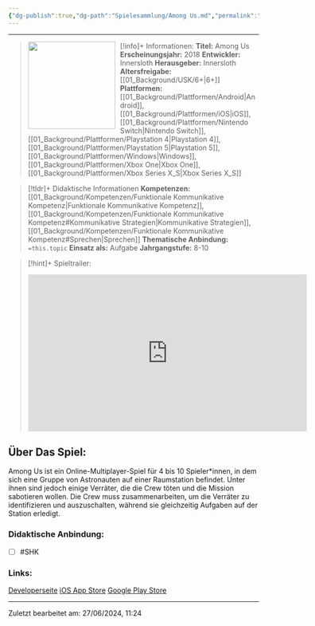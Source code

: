 ```yaml
---
{"dg-publish":true,"dg-path":"Spielesammlung/Among Us.md","permalink":"/spielesammlung/among-us/","noteIcon":"1"}
---
```


---
>[!info]+ Informationen:
><img src = "https://images.igdb.com/igdb/image/upload/t_cover_big/co6kqt.webp"
>style="float:left;height:175px;padding-right:10px">**Titel:** Among Us
>**Erscheinungsjahr:** 2018
>**Entwickler:** Innersloth
>**Herausgeber:** Innersloth
>**Altersfreigabe:** [[01_Background/USK/6+\|6+]]
>**Plattformen:** [[01_Background/Plattformen/Android\|Android]],[[01_Background/Plattformen/iOS\|iOS]],[[01_Background/Plattformen/Nintendo Switch\|Nintendo Switch]],[[01_Background/Plattformen/Playstation 4\|Playstation 4]],[[01_Background/Plattformen/Playstation 5\|Playstation 5]],[[01_Background/Plattformen/Windows\|Windows]],[[01_Background/Plattformen/Xbox One\|Xbox One]],[[01_Background/Plattformen/Xbox Series X_S\|Xbox Series X_S]]

>[!tldr]+ Didaktische Informationen
>**Kompetenzen:** [[01_Background/Kompetenzen/Funktionale Kommunikative Kompetenz\|Funktionale Kommunikative Kompetenz]],[[01_Background/Kompetenzen/Funktionale Kommunikative Kompetenz#Kommunikative Strategien\|Kommunikative Strategien]],[[01_Background/Kompetenzen/Funktionale Kommunikative Kompetenz#Sprechen\|Sprechen]]
>**Thematische Anbindung:** `=this.topic`
>**Einsatz als:** Aufgabe
>**Jahrgangstufe:** 8-10

>[!hint]+ Spieltrailer:
><iframe width="560" height="315" src="https://www.youtube.com/embed/0YKjFoGxbec?si=5vc6rL-kKbCwyJEZ" title="YouTube video player" frameborder="0" allow="accelerometer; autoplay; clipboard-write; encrypted-media; gyroscope; picture-in-picture; web-share" referrerpolicy="strict-origin-when-cross-origin" allowfullscreen></iframe>


## Über Das Spiel:
Among Us ist ein Online-Multiplayer-Spiel für 4 bis 10 Spieler\*innen, in dem sich eine Gruppe von Astronauten auf einer Raumstation befindet. Unter ihnen sind jedoch einige Verräter, die die Crew töten und die Mission sabotieren wollen. Die Crew muss zusammenarbeiten, um die Verräter zu identifizieren und auszuschalten, während sie gleichzeitig Aufgaben auf der Station erledigt.

### Didaktische Anbindung:
- [ ]  #SHK 
### Links:
[Developerseite](https://www.innersloth.com/)
[iOS App Store](https://apps.apple.com/de/app/among-us/id1351168404)
[Google Play Store](https://play.google.com/store/apps/details?id=com.innersloth.spacemafia&hl=de)


---
Zuletzt bearbeitet am: 27/06/2024, 11:24